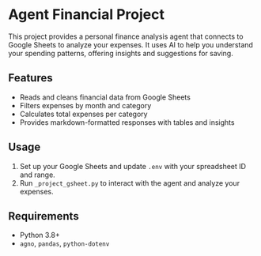 # Agent Financial Project

This project provides a personal finance analysis agent that connects to Google Sheets to analyze your expenses. It uses AI to help you understand your spending patterns, offering insights and suggestions for saving.

## Features

- Reads and cleans financial data from Google Sheets
- Filters expenses by month and category
- Calculates total expenses per category
- Provides markdown-formatted responses with tables and insights

## Usage

1. Set up your Google Sheets and update `.env` with your spreadsheet ID and range.
2. Run `_project_gsheet.py` to interact with the agent and analyze your expenses.

## Requirements

- Python 3.8+
- `agno`, `pandas`, `python-dotenv`
